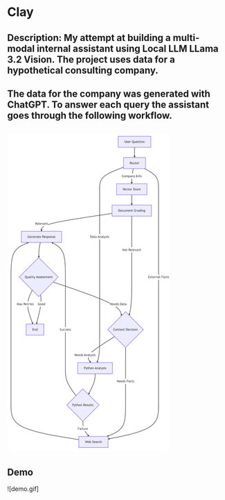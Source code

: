 # Clay

## Description: My attempt at building a multi-modal internal assistant using Local LLM LLama 3.2 Vision. The project uses data for a hypothetical consulting company. 
## The data for the company was generated with ChatGPT. To answer each query the assistant goes through the following workflow.  
## ![Workflow](workflow.png)

## Demo
![demo.gif]
